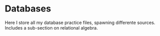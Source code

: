 # Databases

Here I store all my database practice files, spawning differente sources. Includes a sub-section on relational algebra.
